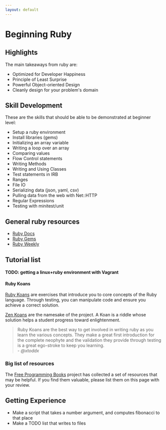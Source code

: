 ```yaml
---
layout: default
---
```


# Beginning Ruby

## Highlights

The main takeaways from ruby are:

* Optimized for Developer Happiness
* Principle of Least Surprise
* Powerful Object-oriented Design
* Cleanly design for your problem's domain

## Skill Development

These are the skills that should be able to be demonstrated at beginner level:

* Setup a ruby environment
* Install libraries (gems)
* Initializing an array variable
* Writing a loop over an array
* Comparing values
* Flow Control statements
* Writing Methods
* Writing and Using Classes
* Test statements in IRB
* Ranges
* File IO
* Serializing data (json, yaml, csv)
* Pulling data from the web with Net::HTTP
* Regular Expressions
* Testing with minitest/unit

## General ruby resources

* [Ruby Docs][docs]
* [Ruby Gems][gems]
* [Ruby Weekly][weekly]

## Tutorial list

#### TODO: getting a linux+ruby environment with Vagrant

#### Ruby Koans

[Ruby Koans][koans] are exercises that introduce you to core concepts of the
Ruby language. Through testing, you can manipulate code and ensure you achieve a
correct solution.

[Zen Koans][zenkoans] are the namesake of the project. A Koan is a riddle whose
solution helps a student progress toward enlightenment.

<blockquote>
Ruby Koans are the best way to get involved in writing ruby as you learn the
various concepts. They make a great first introduction for the complete neophyte
and the validation they provide through testing is a great ego-stroke to keep
you learning.
<footer>- <cite>@xtoddx</cite></footer>
</blockquote>

### Big list of resources

The [Free Programming Books][fpb] project has collected a set of resources that
may be helpful. If you find them valuable, please list them on this page with
your review.

## Getting Experience

* Make a script that takes a number argument, and computes fibonacci to that
  place
* Make a TODO list that writes to files

[docs]: http://ruby-doc.org/core
[gems]: http://rubygems.org/
[weekly]: http://rubyweekly.com/
[koans]: http://rubykoans.com
[zenkoans]: http://en.wikipedia.org/wiki/Koan
[fpb]: https://github.com/vhf/free-programming-books/blob/master/free-programming-books.md#ruby
